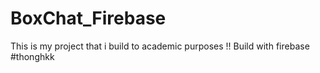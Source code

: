 # BoxChat_Firebase
This is my project that i build to academic purposes !!
Build with firebase
#thonghkk
